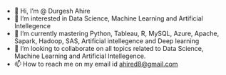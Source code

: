 - 👋 Hi, I’m @ Durgesh Ahire
- 👀 I’m interested in Data Science, Machine Learning and Artificial Intellegence
- 🌱 I’m currently mastering Python, Tableau, R, MySQL, Azure, Apache, Sapark, Hadoop, SAS, Artificial intellegence and Deep learning
- 💞️ I’m looking to collaborate on all topics related to Data Science, Machine Learning and Artificial Intellegence.
- 📫 How to reach me on my email id ahired8@gmail.com

<!---
durgesh0072/durgesh0072 is a ✨ special ✨ repository because its `README.md` (this file) appears on your GitHub profile.
You can click the Preview link to take a look at your changes.
--->
